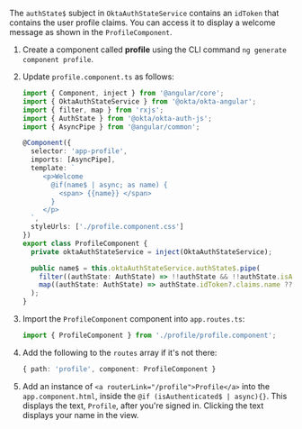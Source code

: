 The `authState$` subject in `OktaAuthStateService` contains an `idToken` that contains the user profile claims. You can access it to display a welcome message as shown in the `ProfileComponent`.

1. Create a component called **profile** using the CLI command `ng generate component profile`.

2. Update `profile.component.ts` as follows:

   ```ts
   import { Component, inject } from '@angular/core';
   import { OktaAuthStateService } from '@okta/okta-angular';
   import { filter, map } from 'rxjs';
   import { AuthState } from '@okta/okta-auth-js';
   import { AsyncPipe } from '@angular/common';

   @Component({
     selector: 'app-profile',
     imports: [AsyncPipe],
     template: `
        <p>Welcome
          @if(name$ | async; as name) {
            <span> {{name}} </span>
          }
        </p>
     `,
     styleUrls: ['./profile.component.css']
   })
   export class ProfileComponent {
     private oktaAuthStateService = inject(OktaAuthStateService);

     public name$ = this.oktaAuthStateService.authState$.pipe(
       filter((authState: AuthState) => !!authState && !!authState.isAuthenticated),
       map((authState: AuthState) => authState.idToken?.claims.name ?? '')
     );
   }
   ```

3. Import the `ProfileComponent` component into `app.routes.ts`:

    ```typescript
    import { ProfileComponent } from './profile/profile.component';
    ```

4. Add the following to the `routes` array if it's not there:

    ```typescript
    { path: 'profile', component: ProfileComponent }
    ```

5. Add an instance of `<a routerLink="/profile">Profile</a>` into the `app.component.html`, inside the `@if (isAuthenticated$ | async){}`. This displays the text, `Profile`, after you're signed in. Clicking the text displays your name in the view.

